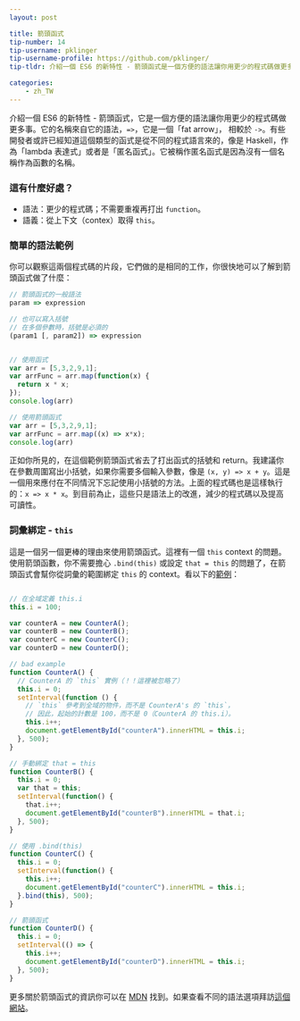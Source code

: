 ```yaml
---
layout: post

title: 箭頭函式
tip-number: 14
tip-username: pklinger
tip-username-profile: https://github.com/pklinger/
tip-tldr: 介紹一個 ES6 的新特性 - 箭頭函式是一個方便的語法讓你用更少的程式碼做更多事。

categories:
    - zh_TW
---
```


介紹一個 ES6 的新特性 - 箭頭函式，它是一個方便的語法讓你用更少的程式碼做更多事。它的名稱來自它的語法，`=>`，它是一個「fat arrow」， 相較於 `->`。有些開發者或許已經知道這個類型的函式是從不同的程式語言來的，像是 Haskell，作為「lambda 表達式」或者是「匿名函式」。它被稱作匿名函式是因為沒有一個名稱作為函數的名稱。

### 這有什麼好處？
* 語法：更少的程式碼；不需要重複再打出 `function`。
* 語義：從上下文（contex）取得 `this`。

### 簡單的語法範例
你可以觀察這兩個程式碼的片段，它們做的是相同的工作，你很快地可以了解到箭頭函式做了什麼：

```javascript
// 箭頭函式的一般語法
param => expression

// 也可以寫入括號
// 在多個參數時，括號是必須的
(param1 [, param2]) => expression


// 使用函式
var arr = [5,3,2,9,1];
var arrFunc = arr.map(function(x) {
  return x * x;
});
console.log(arr)

// 使用箭頭函式
var arr = [5,3,2,9,1];
var arrFunc = arr.map((x) => x*x);
console.log(arr)
```

正如你所見的，在這個範例箭頭函式省去了打出函式的括號和 return。我建議你在參數周圍寫出小括號，如果你需要多個輸入參數，像是 `(x, y) => x + y`。這是一個用來應付在不同情況下忘記使用小括號的方法。上面的程式碼也是這樣執行的：`x => x * x`。到目前為止，這些只是語法上的改進，減少的程式碼以及提高可讀性。

### 詞彙綁定 - `this`

這是一個另一個更棒的理由來使用箭頭函式。這裡有一個 `this` context 的問題。使用箭頭函數，你不需要擔心 `.bind(this)` 或設定 `that = this` 的問題了，在箭頭函式會幫你從詞彙的範圍綁定 `this` 的 context。看以下的[範例](https://jsfiddle.net/pklinger/rw94oc11/)：

```javascript

// 在全域定義 this.i
this.i = 100;

var counterA = new CounterA();
var counterB = new CounterB();
var counterC = new CounterC();
var counterD = new CounterD();

// bad example
function CounterA() {
  // CounterA 的 `this` 實例（！！這裡被忽略了）
  this.i = 0;
  setInterval(function () {
    // `this` 參考到全域的物件，而不是 CounterA's 的 `this`，
    // 因此，起始的計數是 100，而不是 0（CounterA 的 this.i）。
    this.i++;
    document.getElementById("counterA").innerHTML = this.i;
  }, 500);
}

// 手動綁定 that = this
function CounterB() {
  this.i = 0;
  var that = this;
  setInterval(function() {
    that.i++;
    document.getElementById("counterB").innerHTML = that.i;
  }, 500);
}

// 使用 .bind(this)
function CounterC() {
  this.i = 0;
  setInterval(function() {
    this.i++;
    document.getElementById("counterC").innerHTML = this.i;
  }.bind(this), 500);
}

// 箭頭函式
function CounterD() {
  this.i = 0;
  setInterval(() => {
    this.i++;
    document.getElementById("counterD").innerHTML = this.i;
  }, 500);
}
```

更多關於箭頭函式的資訊你可以在 [MDN](https://developer.mozilla.org/en-US/docs/Web/JavaScript/Reference/Functions/Arrow_functions) 找到。如果查看不同的語法選項拜訪[這個網站](http://jsrocks.org/2014/10/arrow-functions-and-their-scope/)。

